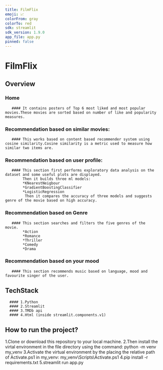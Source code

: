 ```yaml
---
title: FilmFlix
emoji: 📈
colorFrom: gray
colorTo: red
sdk: streamlit
sdk_version: 1.9.0
app_file: app.py
pinned: false
---
```


# FilmFlix

## Overview 
   ### Home
       #### It contains posters of Top 6 most liked and most popular movies.These movies are sorted based on number of like and popularity measures.
       
   ### Recommendation based on similar movies:
       #### This works based on content based recommender system using cosine similarity.Cosine similarity is a metric used to measure how similar two items are.
       
   ### Recommendation based on user profile:
       #### This section first performs exploratory data analysis on the dataset and some useful plots are displayed. 
            Then it builds three ml models:
            *KNearestNeigbour
            *GradientBoostingClassifier
            *LogisticRegression
             Then it compares the accuracy of three models and suggests genre of the movie based on high accuracy.
             
   ### Recommendation based on Genre
       #### This section searches and filters the five genres of the movie.
            *Action
            *Romance
            *Thriller
            *Comedy
            *Drama
            
   ### Recommendation based on your mood
       #### This section recommends music based on language, mood and favourite singer of the user.
       
 ## TechStack
      #### 1.Python
      #### 2.Streamlit
      #### 3.TMDb api
      #### 4.Html (inside streamlit.components.v1)
          
## How to run the project?
1.Clone or download this repository to your local machine.
2.Then install the virtal environment in the file directory using the command:
  python -m venv my_venv
3.Activate the virtual environment by the placing the relative path of Activate.ps1 in my_venv:
  my_venv\Scripts\Activate.ps1
4.pip install -r requirements.txt
5.streamlit run app.py

              
              
              
       
       
   
   
